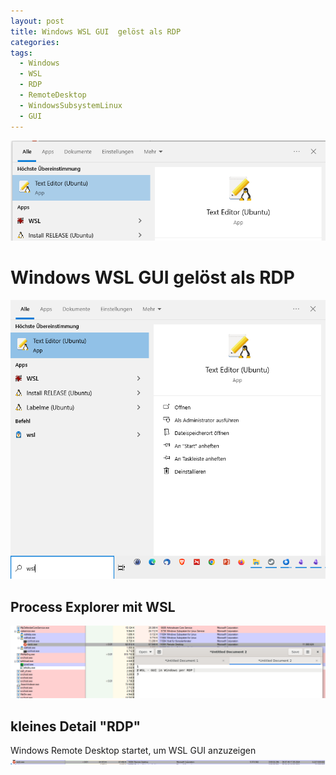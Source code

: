 ```yaml
---
layout: post
title: Windows WSL GUI  gelöst als RDP
categories: 
tags:
  - Windows
  - WSL
  - RDP
  - RemoteDesktop
  - WindowsSubsystemLinux
  - GUI
---
```

![](../pics/2024-05-17-win_wsl_gui_image_1_20240517160241.png)
# Windows WSL GUI gelöst als RDP 


![2024-05-17_win_wsl_gui_image_1_20240517093536](../pics/2024-05-17-win_wsl_gui_image_2_20240517160241.png)

## Process Explorer mit WSL 

![2024-05-17_win_wsl_gui_image_2_20240517093536](../pics/2024-05-17-win_wsl_gui_image_3_20240517160241.png)

## kleines Detail "RDP"

Windows Remote Desktop startet, um WSL GUI anzuzeigen 
![2024-05-17_win_wsl_gui_image_3_20240517093532](../pics/2024-05-17-win_wsl_gui_image_4_20240517160241.png)

